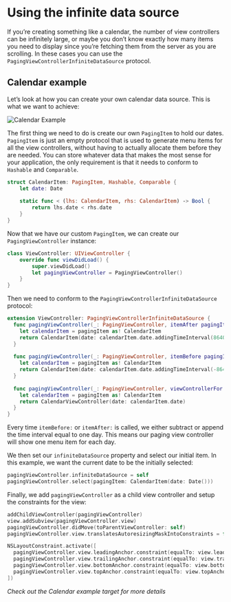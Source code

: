 # Using the infinite data source

If you’re creating something like a calendar, the number of view controllers can be infinitely large, or maybe you don’t know exactly how many items you need to display since you’re fetching them from the server as you are scrolling. In these cases you can use the  `PagingViewControllerInfiniteDataSource` protocol. 

## Calendar example

Let’s look at how you can create your own calendar data source. This is what we want to achieve:

![](https://rechsteiner-parchment.s3.eu-central-1.amazonaws.com/parchment-calendar.gif "Calendar Example")

The first thing we need to do is create our own `PagingItem` to hold our dates. `PagingItem` is just an empty protocol that is used to generate menu items for all the view controllers, without having to actually allocate them before they are needed. You can store whatever data that makes the most sense for your application, the only requirement is that it needs to conform to `Hashable` and `Comparable`.

```Swift
struct CalendarItem: PagingItem, Hashable, Comparable {
    let date: Date
  
    static func < (lhs: CalendarItem, rhs: CalendarItem) -> Bool {
        return lhs.date < rhs.date
    }
}
```

Now that we have our custom `PagingItem`, we can create our `PagingViewController` instance:

```Swift
class ViewController: UIViewController {
    override func viewDidLoad() {
        super.viewDidLoad()
        let pagingViewController = PagingViewController()
    }
}
```

Then we need to conform to the `PagingViewControllerInfiniteDataSource` protocol:

```Swift
extension ViewController: PagingViewControllerInfiniteDataSource {
  func pagingViewController(_: PagingViewController, itemAfter pagingItem: PagingItem) -> PagingItem? {
    let calendarItem = pagingItem as! CalendarItem
    return CalendarItem(date: calendarItem.date.addingTimeInterval(86400))
  }
  
  func pagingViewController(_: PagingViewController, itemBefore pagingItem: PagingItem) -> PagingItem? {
    let calendarItem = pagingItem as! CalendarItem
    return CalendarItem(date: calendarItem.date.addingTimeInterval(-86400))
  }
  
  func pagingViewController(_: PagingViewController, viewControllerFor pagingItem: PagingItem) -> UIViewController {
    let calendarItem = pagingItem as! CalendarItem
    return CalendarViewController(date: calendarItem.date)
  }
}
```
  
Every time `itemBefore:` or `itemAfter:` is called, we either subtract or append the time interval equal to one day. This means our paging view controller will show one menu item for each day.

We then set our `infiniteDataSource` property and select our initial item. In this example, we want the current date to be the initially selected:

```Swift
pagingViewController.infiniteDataSource = self
pagingViewController.select(pagingItem: CalendarItem(date: Date()))
```

Finally, we add `pagingViewController` as a child view controller and setup the constraints for the view:

```Swift
addChildViewController(pagingViewController)
view.addSubview(pagingViewController.view)
pagingViewController.didMove(toParentViewController: self)
pagingViewController.view.translatesAutoresizingMaskIntoConstraints = false

NSLayoutConstraint.activate([
  pagingViewController.view.leadingAnchor.constraint(equalTo: view.leadingAnchor),
  pagingViewController.view.trailingAnchor.constraint(equalTo: view.trailingAnchor),
  pagingViewController.view.bottomAnchor.constraint(equalTo: view.bottomAnchor),
  pagingViewController.view.topAnchor.constraint(equalTo: view.topAnchor)
])
```

_Check out the Calendar example target for more details_
